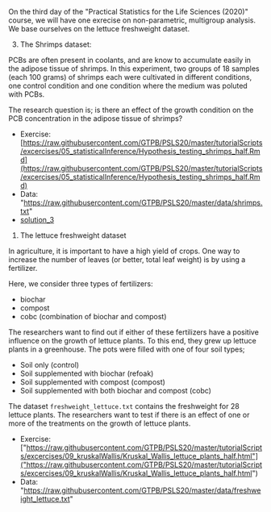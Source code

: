 On the third day of the "Practical Statistics for the Life Sciences (2020)" course, we will have one exrecise on non-parametric, multigroup analysis.
We base ourselves on the lettuce freshweight dataset.

3) The Shrimps dataset:

PCBs are often present in coolants, and are know to accumulate easily in the adipose tissue of shrimps. In this experiment, two
groups of 18 samples (each 100 grams) of shrimps each were cultivated in different conditions, one control condition and one condition 
where the medium was poluted with PCBs. 

The research question is; is there an effect of the  growth condition on the PCB concentration in the adipose tissue of shrimps?

- Exercise: [https://raw.githubusercontent.com/GTPB/PSLS20/master/tutorialScripts/excercises/05_statisticalInference/Hypothesis_testing_shrimps_half.Rmd](https://raw.githubusercontent.com/GTPB/PSLS20/master/tutorialScripts/excercises/05_statisticalInference/Hypothesis_testing_shrimps_half.Rmd)
- Data: "https://raw.githubusercontent.com/GTPB/PSLS20/master/data/shrimps.txt"
- [solution_3](./05-Non_parametric_shrimps.html)

1) The lettuce freshweight dataset

In agriculture, it is important to have a high yield of crops. One way to increase the number of leaves (or better, total leaf weight) 
is by using a fertilizer.  

Here, we consider three types of fertilizers:
- biochar
- compost
- cobc (combination of biochar and compost)

The researchers want to find out if either of these fertilizers have a positive influence
on the growth of lettuce plants. To this end, they grew up lettuce plants in a greenhouse. The pots were filled with
one of four soil types;

- Soil only (control)
- Soil supplemented with biochar (refoak)
- Soil supplemented with compost (compost)
- Soil supplemented with both biochar and compost (cobc)

The dataset `freshweight_lettuce.txt` contains the freshweight for 28 lettuce plants. 
The researchers want to test if  there is an effect of one or more of the treatments on the growth of lettuce plants.

- Exercise: ["https://raw.githubusercontent.com/GTPB/PSLS20/master/tutorialScripts/excercises/09_kruskalWallis/Kruskal_Wallis_lettuce_plants_half.html"]("https://raw.githubusercontent.com/GTPB/PSLS20/master/tutorialScripts/excercises/09_kruskalWallis/Kruskal_Wallis_lettuce_plants_half.html")
- Data: "https://raw.githubusercontent.com/GTPB/PSLS20/master/data/freshweight_lettuce.txt"


